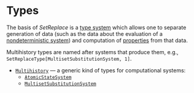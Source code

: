 # Types

The basis of *SetReplace* is a [type system](/Documentation/TypeSystem/README.md) which allows one to separate
generation of data (such as the data about the evaluation of a
[nondeterministic system](/Documentation/Systems/README.md)) and computation of
[properties](/Documentation/Properties/README.md) from that data.

Multihistory types are named after systems that produce them, e.g., `SetReplaceType[MultisetSubstitutionSystem, 1]`.

* [`Multihistory`](Multihistory/README.md) &mdash; a generic kind of types for computational systems:
  * [`AtomicStateSystem`](AtomicStateSystem0.md)
  * [`MultisetSubstitutionSystem`](Multihistory/MultisetSubstitutionSystem0.md)
